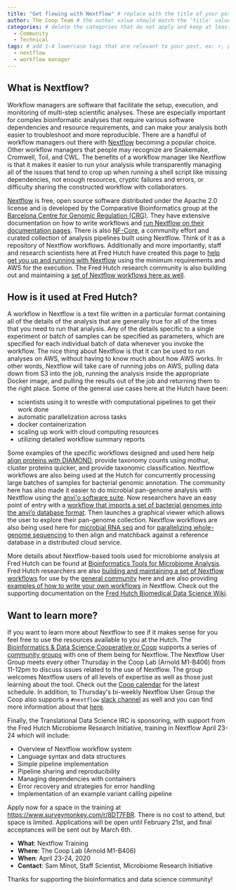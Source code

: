 ```yaml
---
title: "Get flowing with Nextflow" # replace with the title of your post, a short catchy description to entice readers
author: The Coop Team # the author value should match the 'title' value of your contributor file located here /gh-pages/_contributors. If you do not have a contributor file, please feel free to make one or contact one of our team members to assist you.
categories: # delete the categories that do not apply and keep at least one
  - Community
  - Technical
tags: # add 1-4 lowercase tags that are relevant to your post, ex: r, python, genomics, workflows
  - nextflow
  - workflow manager
---
```

## What is Nextflow?

Workflow managers are software that facilitate the setup, execution, and monitoring of multi-step scientific analyses. These are especially important for complex bioinformatic analyses that require various software dependencies and resource requirements, and can make your analysis both easier to troubleshoot and more reproducible. There are  a handful of workflow managers out there with [Nextflow](https://www.nextflow.io/) becoming a popular choice. Other workflow managers that people may recognize are Snakemake, Cromwell, Toil, and CWL. The benefits of a workflow manager like Nextflow is that it makes it easier to run your analysis while transparently managing all of the issues that tend to crop up when running a shell script like missing dependencies, not enough resources, cryptic failures and errors, or difficulty sharing the constructed workflow with collaborators.

[Nextflow](https://www.nextflow.io/) is free, open source software distributed under the Apache 2.0 license and is developed by the Comparative Bioinformatics group at the [Barcelona Centre for Genomic Regulation (CRG)](https://www.crg.eu/). They have extensive documentation on how to write workflows and [run Nextflow on their documentation pages](https://www.nextflow.io/docs/latest/index.html). There is also [NF-Core](https://nf-co.re/), a community effort and curated collection of analysis pipelines built using Nextflow. Think of it as a repository of Nextflow workflows. Additionally and more importantly, staff and research scientists here at Fred Hutch have created this page to [help get you up and running with Nextflow](https://sciwiki.fredhutch.org/compdemos/nextflow/) using the minimum requirements and AWS for the execution. The Fred Hutch research community is also building out and maintaining a [set of Nextflow workflows here as well](https://github.com/FredHutch/reproducible-workflows/tree/master/nextflow).

## How is it used at Fred Hutch?

A workflow in Nextflow is a text file written in a particular format containing all of the details of the analysis that are generally true for all of the times that you need to run that analysis. Any of the details specific to a single experiment or batch of samples can be specified as parameters, which are specified for each individual batch of data whenever you invoke the workflow. The nice thing about Nextflow is that it can be used to run analyses on AWS, without having to know much about how AWS works. In other words, Nextflow will take care of running jobs on AWS, pulling data down from S3 into the job, running the analysis inside the appropriate Docker image, and pulling the results out of the job and returning them to the right place. Some of the general use cases here at the Hutch have been:

- scientists using it to wrestle with computational pipelines to get their work done
- automatic parallelization across tasks
- docker containerization
- scaling up work with cloud computing resources
- utilizing detailed workflow summary reports

Some examples of the specific workflows designed and used here help [align proteins with DIAMOND](https://github.com/FredHutch/reproducible-workflows/tree/master/nextflow/align-proteins-diamond), provide taxonomy counts using mothur, cluster proteins quicker, and provide taxonomic classification. Nextflow workflows are also being used at the Hutch for concurrently processing large batches of samples for bacterial genomic annotation. The community here has also made it easier to do microbial pan-genome analysis with Nextflow using the [anvi'o software suite](http://merenlab.org/software/anvio/). Now researchers have an easy point of entry with a [workflow that imports a set of bacterial genomes into the anvi’o database format](https://github.com/FredHutch/nf-anvio-pangenome). Then launches a graphical viewer which allows the user to explore their pan-genome collection. Nextflow workflows are also being used here for [microbial RNA seq](https://github.com/FredHutch/microbial-rnaseq) and for [parallelizing whole-genome sequencing](https://github.com/FredHutch/nf-viral-metagenomics) to then align and matchback against a reference database in a distributed cloud service. 

More details about Nextflow-based tools used for microbiome analysis at Fred Hutch can be found at [Bioinformatics Tools for Microbiome Analysis](https://sciwiki.fredhutch.org/compdemos/microbiome_tools/). Fred Hutch researchers are also [building and maintaining a set of Nextflow workflows](https://github.com/FredHutch?utf8=%E2%9C%93&q=nf&type=&language=) for use by the [general community](https://github.com/FredHutch/reproducible-workflows/tree/master/nextflow) here and are also providing [examples of how to write your own workflows](https://sciwiki.fredhutch.org/compdemos/nextflow/) in Nextflow. Check out the supporting documentation on the [Fred Hutch Biomedical Data Science Wiki](https://sciwiki.fredhutch.org/compdemos/nextflow/).

## Want to learn more?

If you want to learn more about Nextflow to see if it makes sense for you feel free to use the resources available to you at the Hutch. The [Bioinformatics & Data Science Cooperative or Coop](https://research.fhcrc.org/coop/en.html) supports a series of [community groups](https://sciwiki.fredhutch.org/scicomputing/reference_training/#community-groups) with one of them being for Nextflow. The Nextflow User Group meets every other Thursday in the Coop Lab (Arnold M1-B406) from 11-12pm to discuss issues related to the use of Nextflow. The group welcomes Nextflow users of all levels of expertise as well as those just learning about the tool. Check out the [Coop calendar](https://fredhutch.github.io/FHBig/calendar/) for the latest schedule. In addition, to Thursday's bi-weekly Nextflow User Group the Coop also supports a `#nextflow` [slack channel](https://fredhutch.github.io/coop/community/slack-new/) as well and you can find more information about that [here](https://sciwiki.fredhutch.org/scicomputing/reference_training/#community-groups).

Finally, the Translational Data Science IRC is sponsoring, with support from the Fred Hutch Microbiome Research Initiative, training in Nextflow April 23-24 which will include:
 
- Overview of Nextflow workflow system
- Language syntax and data structures
- Simple pipeline implementation
- Pipeline sharing and reproducibility
- Managing dependencies with containers
- Error recovery and strategies for error handling
- Implementation of an example variant calling pipeline

Apply now for a space in the training at https://www.surveymonkey.com/r/8DT7FBR. There is no cost to attend, but space is limited. Applications will be open until February 21st, and final acceptances will be sent out by March 6th.

- **What**: Nextflow Training
- **Where**: The Coop Lab (Arnold M1-B406)
- **When**: April 23-24, 2020
- **Contact**: Sam Minot, Staff Scientist, Microbiome Research Initiative

Thanks for supporting the bioinformatics and data science community!
